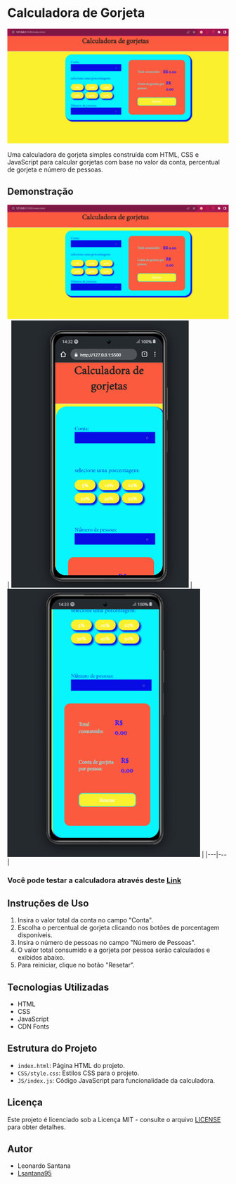 # Calculadora de Gorjeta

![Calculadora de Gorjeta](/img/calculadora-gorjeta.png)

Uma calculadora de gorjeta simples construída com HTML, CSS e JavaScript para calcular gorjetas com base no valor da conta, percentual de gorjeta e número de pessoas.

## Demonstração

![Calculadora de Gorjeta](/img/calculadora-gorjeta.png)
| ![Imagem 1](/img/calculadora-responsiva-parte01.png) | ![Imagem 2](/img/calculadora-responsiva-parte02.png) |
|---|---|

### Você pode testar a calculadora através deste [Link](https://calculadora-de-gorjeta-roan.vercel.app/)

## Instruções de Uso

1. Insira o valor total da conta no campo "Conta".
2. Escolha o percentual de gorjeta clicando nos botões de porcentagem disponíveis.
3. Insira o número de pessoas no campo "Número de Pessoas".
4. O valor total consumido e a gorjeta por pessoa serão calculados e exibidos abaixo.
5. Para reiniciar, clique no botão "Resetar".


## Tecnologias Utilizadas

- HTML
- CSS
- JavaScript
- CDN Fonts

## Estrutura do Projeto

- `index.html`: Página HTML do projeto.
- `CSS/style.css`: Estilos CSS para o projeto.
- `JS/index.js`: Código JavaScript para funcionalidade da calculadora.

## Licença

Este projeto é licenciado sob a Licença MIT - consulte o arquivo [LICENSE](LICENSE) para obter detalhes.

## Autor

- Leonardo Santana
- [Lsantana95](https://github.com/Lsantana95)
